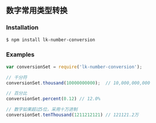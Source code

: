 
## 数字常用类型转换

### Installation

```bash
$ npm install lk-number-conversion
```

### Examples

```js
var conversionSet = require('lk-number-conversion');

// 千分符
conversionSet.thousand(10000000000);  // 10,000,000,000

// 百分比
conversionSet.percent(0.12) // 12.0%

// 数字如果超过5位，采用十万进制
conversionSet.tenThousand(1211212121) // 121121.2万
```


